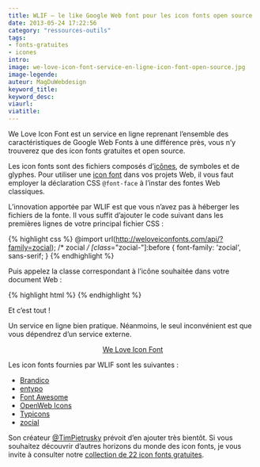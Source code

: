 ```yaml
---
title: WLIF – le like Google Web font pour les icon fonts open source
date: 2013-05-24 17:22:56
category: "ressources-outils"
tags:
- fonts-gratuites
- icones
intro:
image: we-love-icon-font-service-en-ligne-icon-font-open-source.jpg
image-legende:
auteur: MagDuWebdesign
keyword_title:
keyword_desc:
viaurl:
viatitle:
---
```


We Love Icon Font est un service en ligne reprenant l’ensemble des caractéristiques de Google Web Fonts à une différence près, vous n’y trouverez que des icon fonts gratuites et open source.

Les icon fonts sont des fichiers composés d’[icônes](http://magazineduwebdesign.com/icones-flat-design "icônes"), de symboles et de glyphes. Pour utiliser une [icon font](http://magazineduwebdesign.com/icon-font-gratuite-personnalisee-fontastic "icon font") dans vos projets Web, il vous faut employer la déclaration CSS `@font-face` à l’instar des fontes Web classiques.

L’innovation apportée par WLIF est que vous n’avez pas à héberger les fichiers de la fonte. Il vous suffit d’ajouter le code suivant dans les premières lignes de votre principal fichier CSS :

{% highlight css %}
@import url(http://weloveiconfonts.com/api/?family=zocial);
/* zocial */
[class*="zocial-"]:before {
  font-family: 'zocial', sans-serif;
}
{% endhighlight %}

Puis appelez la classe correspondant à l’icône souhaitée dans votre document Web :

{% highlight html %}
<span class="zocial-dribbble"></span>
{% endhighlight %}

Et c’est tout !

Un service en ligne bien pratique. Néanmoins, le seul inconvénient est que vous dépendrez d’un service externe.

<p style="text-align: center;"><a class="button primary radius" href="http://weloveiconfonts.com/" target="_blank">We Love Icon Font</a></p>
<p>Les icon fonts fournies par WLIF sont les suivantes :</p>
<ul>
<li><a href="https://github.com/fontello/brandico.font" target="_blank">Brandico</a></li>
<li><a href="http://entypo.com/" target="_blank">entypo</a></li>
<li><a href="http://fortawesome.github.com/Font-Awesome/" target="_blank">Font Awesome</a></li>
<li><a href="http://pfefferle.github.com/openwebicons/#weloveiconfonts" target="_blank">OpenWeb Icons</a></li>
<li><a href="http://typicons.com/" target="_blank">Typicons</a></li>
<li><a href="http://zocial.smcllns.com/" target="_blank">zocial</a></li>
</ul>
<p>Son créateur&nbsp;<a href="http://twitter.com/TimPietrusky" target="_blank">@TimPietrusky</a>&nbsp;prévoit d’en ajouter très bientôt. Si vous souhaitez découvrir d’autres horizons du monde des icon fonts, je vous invite à consulter notre <a title="22 icon Fonts gratuites – La grosse liste" href="http://magazineduwebdesign.com/icon-font-gratuite">collection de 22 icon fonts gratuites</a>.</p>
